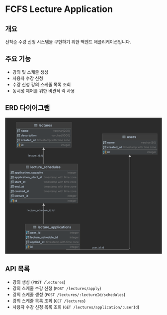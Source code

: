 # FCFS Lecture Application

## 개요

선착순 수강 신청 시스템을 구현하기 위한 백엔드 애플리케이션입니다.

## 주요 기능

- 강의 및 스케줄 생성
- 사용자 수강 신청
- 수강 신청 강의 스케줄 목록 조회
- 동시성 제어를 위한 비관적 락 사용

## ERD 다이어그램

![ERD 다이어그램](assets/images/fcfs_applications_erd.png)

## API 목록

- 강의 생성 (`POST /lectures`)
- 강의 스케줄 수강 신청 (`POST /lectures/apply`)
- 강의 스케줄 생성 (`POST /lectures/:lectureId/schedules`)
- 강의 스케줄 목록 조회 (`GET /lectures`)
- 사용자 수강 신청 목록 조회 (`GET /lectures/application/:userId`)
